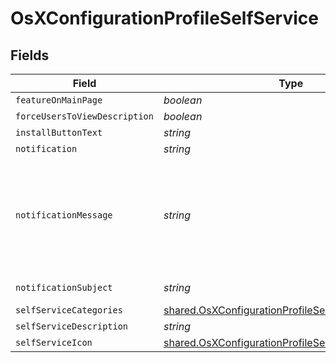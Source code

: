 # OsXConfigurationProfileSelfService


## Fields

| Field                                                                                                                      | Type                                                                                                                       | Required                                                                                                                   | Description                                                                                                                | Example                                                                                                                    |
| -------------------------------------------------------------------------------------------------------------------------- | -------------------------------------------------------------------------------------------------------------------------- | -------------------------------------------------------------------------------------------------------------------------- | -------------------------------------------------------------------------------------------------------------------------- | -------------------------------------------------------------------------------------------------------------------------- |
| `featureOnMainPage`                                                                                                        | *boolean*                                                                                                                  | :heavy_minus_sign:                                                                                                         | N/A                                                                                                                        |                                                                                                                            |
| `forceUsersToViewDescription`                                                                                              | *boolean*                                                                                                                  | :heavy_minus_sign:                                                                                                         | N/A                                                                                                                        |                                                                                                                            |
| `installButtonText`                                                                                                        | *string*                                                                                                                   | :heavy_minus_sign:                                                                                                         | N/A                                                                                                                        | Install                                                                                                                    |
| `notification`                                                                                                             | *string*                                                                                                                   | :heavy_minus_sign:                                                                                                         | N/A                                                                                                                        |                                                                                                                            |
| `notificationMessage`                                                                                                      | *string*                                                                                                                   | :heavy_minus_sign:                                                                                                         | N/A                                                                                                                        | You need access to corporate resources. Install this profile to get the premium WiFis.                                     |
| `notificationSubject`                                                                                                      | *string*                                                                                                                   | :heavy_minus_sign:                                                                                                         | N/A                                                                                                                        | Install Me!!!                                                                                                              |
| `selfServiceCategories`                                                                                                    | [shared.OsXConfigurationProfileSelfServiceCategories](../../models/shared/osxconfigurationprofileselfservicecategories.md) | :heavy_minus_sign:                                                                                                         | N/A                                                                                                                        |                                                                                                                            |
| `selfServiceDescription`                                                                                                   | *string*                                                                                                                   | :heavy_minus_sign:                                                                                                         | N/A                                                                                                                        |                                                                                                                            |
| `selfServiceIcon`                                                                                                          | [shared.OsXConfigurationProfileSelfServiceIcon](../../models/shared/osxconfigurationprofileselfserviceicon.md)             | :heavy_minus_sign:                                                                                                         | N/A                                                                                                                        |                                                                                                                            |